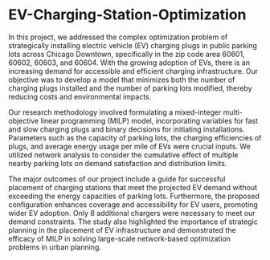 # EV-Charging-Station-Optimization

In this project, we addressed the complex optimization problem of strategically installing electric vehicle (EV) charging plugs in public parking lots across Chicago Downtown, specifically in the zip code area 60601, 60602, 60603, and 60604. With the growing adoption of EVs, there is an increasing demand for accessible and efficient charging infrastructure. Our objective was to develop a model that minimizes both the number of charging plugs installed and the number of parking lots modified, thereby reducing costs and environmental impacts.

Our research methodology involved formulating a mixed-integer multi-objective linear programming (MILP) model, incorporating variables for fast and slow charging plugs and binary decisions for initiating installations. Parameters such as the capacity of parking lots, the charging efficiencies of plugs, and average energy usage per mile of EVs were crucial inputs. We utilized network analysis to consider the cumulative effect of multiple nearby parking lots on demand satisfaction and distribution limits.

The major outcomes of our project include a guide for successful placement of charging stations that meet the projected EV demand without exceeding the energy capacities of parking lots. Furthermore, the proposed configuration enhances coverage and accessibility for EV users, promoting wider EV adoption. Only 8 additional chargers were necessary to meet our demand constraints. The study also highlighted the importance of strategic planning in the placement of EV infrastructure and demonstrated the efficacy of MILP in solving large-scale network-based optimization problems in urban planning.
